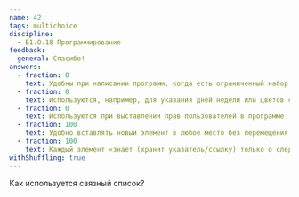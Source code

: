 ```yaml
---
name: 42
tags: multichoice
discipline:
  - Б1.О.18 Программирование
feedback:
  general: Спасибо!
answers:
  - fraction: 0
    text: Удобны при написании программ, когда есть ограниченный набор заранее известных значений
  - fraction: 0
    text: Используются, например, для указания дней недели или цветов светофора
  - fraction: 0
    text: Используются при выставлении прав пользователей в программе
  - fraction: 100
    text: Удобно вставлять новый элемент в любое место без перемещения всех последующих элементов
  - fraction: 100
    text: Каждый элемент «знает (хранит указатель/ссылку) только о следующем или двух ближайших элементах
withShuffling: true
---
```


Как используется связный список?